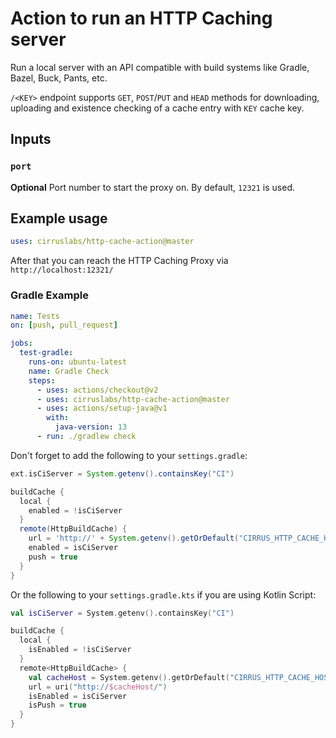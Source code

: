 # Action to run an HTTP Caching server

Run a local server with an API compatible with build systems like Gradle, Bazel, Buck, Pants, etc.

`/<KEY>` endpoint supports `GET`, `POST`/`PUT` and `HEAD` methods for downloading, uploading and existence checking of a cache entry with `KEY` cache key.

## Inputs

### `port`

**Optional** Port number to start the proxy on. By default, `12321` is used.

## Example usage

```yaml
uses: cirruslabs/http-cache-action@master
```

After that you can reach the HTTP Caching Proxy via `http://localhost:12321/`

### Gradle Example

```yaml
name: Tests
on: [push, pull_request]

jobs:
  test-gradle:
    runs-on: ubuntu-latest
    name: Gradle Check
    steps:
      - uses: actions/checkout@v2
      - uses: cirruslabs/http-cache-action@master
      - uses: actions/setup-java@v1
        with:
          java-version: 13
      - run: ./gradlew check
```

Don't forget to add the following to your `settings.gradle`:

```groovy
ext.isCiServer = System.getenv().containsKey("CI")

buildCache {
  local {
    enabled = !isCiServer
  }
  remote(HttpBuildCache) {
    url = 'http://' + System.getenv().getOrDefault("CIRRUS_HTTP_CACHE_HOST", "localhost:12321") + "/"
    enabled = isCiServer
    push = true
  }
}
```

Or the following to your `settings.gradle.kts` if you are using Kotlin Script:


```kotlin
val isCiServer = System.getenv().containsKey("CI")

buildCache {
  local {
    isEnabled = !isCiServer
  }
  remote<HttpBuildCache> {
    val cacheHost = System.getenv().getOrDefault("CIRRUS_HTTP_CACHE_HOST", "localhost:12321")
    url = uri("http://$cacheHost/")
    isEnabled = isCiServer
    isPush = true
  }
}
```
